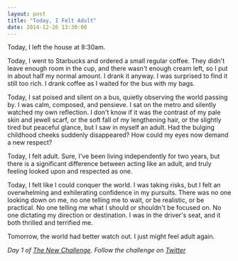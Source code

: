 ```yaml
---
layout: post
title: "Today, I Felt Adult"
date: 2014-12-26 13:30:00
---
```


Today, I left the house at 8:30am.

Today, I went to Starbucks and ordered a small regular coffee. They didn't leave enough room in the cup, and there wasn't enough cream left, so I put in about half my normal amount. I drank it anyway. I was surprised to find it still too rich. I drank coffee as I waited for the bus with my bags. 

Today, I sat poised and silent on a bus, quietly observing the world passing by. I was calm, composed, and pensieve. I sat on the metro and silently watched my own reflection. I don't know if it was the contrast of my pale skin and jewell scarf, or the soft fall of my lengthening hair, or the slightly tired but peaceful glance, but I saw in myself an adult. Had the bulging childhood cheeks suddenly disappeared? How could my eyes now demand a new respect?

Today, I felt adult. Sure, I've been living independently for two years, but there is a significant difference between acting like an adult, and truly feeling looked upon and respected as one.

Today, I felt like I could conquer the world. I was taking risks, but I felt an overwhelming and exhilerating confidence in my pursuits. There was no one looking down on me, no one telling me to wait, or be realistic, or be practical. No one telling me what I should or shouldn't be focused on. No one dictating my direction or destination. I was in the driver's seat, and it both thrilled and terrified me.

Tomorrow, the world had better watch out. I just might feel adult again.

_Day 1 of [The New Challenge][nc]. Follow the challenge on [Twitter][tw]_

[nc]: http://blog.ariari.io/2014/12/26/the-new-challenge.html
[tw]: http://twitter.com/arielle_van